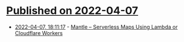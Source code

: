 # [Published on 2022-04-07](index.md)

* [2022-04-07, 18:11:17](https://news.ycombinator.com/item?id=30948255) - [Mantle – Serverless Maps Using Lambda or Cloudflare Workers](https://protomaps.com/blog/serverless-self-hosted-maps/)
